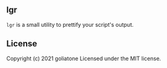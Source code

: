 ## lgr

`lgr` is a small utility to prettify your script's output.

## License
Copyright (c) 2021 goliatone
Licensed under the MIT license.
